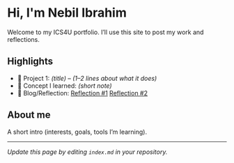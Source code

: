 # Hi, I'm Nebil Ibrahim
Welcome to my ICS4U portfolio. I’ll use this site to post my work and reflections.

## Highlights
- 🔧 Project 1: *(title)* – *(1–2 lines about what it does)*
- 🧠 Concept I learned: *(short note)*
- 📝 Blog/Reflection: [Reflection #1](./posts/first_reflection.md)
  [Reflection #2](./posts/second_reflection.md)
## About me
A short intro (interests, goals, tools I’m learning).

---
*Update this page by editing `index.md` in your repository.*
